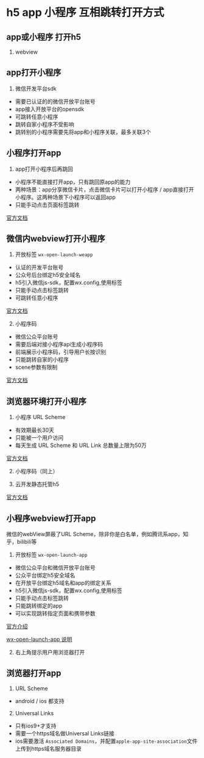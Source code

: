 # h5 app 小程序 互相跳转打开方式

## app或小程序 打开h5

1. webview

## app打开小程序

1. 微信开发平台sdk
  
* 需要已认证的的微信开放平台账号
* app接入开放平台的opensdk
* 可跳转任意小程序
* 跳转自家小程序不受影响
* 跳转别的小程序需要先将app和小程序关联，最多关联3个

## 小程序打开app

1. app打开小程序后再跳回

* 小程序不能直接打开app，只有跳回原app的能力
* 两种场景：app分享微信卡片，点击微信卡片可以打开小程序 / app直接打开小程序。这两种场景下小程序可以返回app
* 只能手动点击页面标签跳转

[官方文档](https://developers.weixin.qq.com/miniprogram/dev/framework/open-ability/launchApp.html)

## 微信内webview打开小程序

1. 开放标签 `wx-open-launch-weapp`

* 认证的开发平台账号
* 公众号后台绑定h5安全域名
* h5引入微信js-sdk，配置wx.config,使用标签
* 只能手动点击标签跳转
* 可跳转任意小程序

[官方文档](https://developers.weixin.qq.com/doc/offiaccount/OA_Web_Apps/Wechat_Open_Tag.html#21)

2. 小程序码

* 微信公众平台账号
* 需要后端对接小程序api生成小程序码
* 前端展示小程序码，引导用户长按识别
* 只能跳转自家的小程序
* scene参数有限制

[官方文档](https://developers.weixin.qq.com/miniprogram/dev/api-backend/open-api/qr-code/wxacode.getUnlimited.html)

## 浏览器环境打开小程序

1. 小程序 URL Scheme

* 有效期最长30天
* 只能被一个用户访问
* 每天生成 URL Scheme 和 URL Link 总数量上限为50万

[官方文档](https://developers.weixin.qq.com/miniprogram/dev/framework/open-ability/url-scheme.html)

2. 小程序码（同上）

3. 云开发静态托管h5

[官方文档](https://developers.weixin.qq.com/miniprogram/dev/wxcloud/guide/staticstorage/jump-miniprogram.html)

## 小程序webview打开app

微信的webView屏蔽了URL Scheme，除非你是白名单，例如腾讯系app，知乎，bilibili等

1. 开放标签 `wx-open-launch-app`

* 微信公众平台和微信开放平台账号
* 公众平台绑定h5安全域名
* 在开放平台绑定h5域名和app的绑定关系
* h5引入微信js-sdk，配置wx.config,使用标签
* 只能手动点击标签跳转
* 只能跳转绑定的app
* 可以实现跳转指定页面和携带参数

[官方介绍](https://developers.weixin.qq.com/doc/oplatform/Mobile_App/WeChat_H5_Launch_APP.html)

[wx-open-launch-app 说明](https://developers.weixin.qq.com/doc/offiaccount/OA_Web_Apps/Wechat_Open_Tag.html#22)

2. 右上角提示用户用浏览器打开

## 浏览器打开app

1. URL Scheme

* android / ios 都支持

2. Universal Links

* 只有ios9+才支持
* 需要一个https域名做Universal Links链接
* ios需要激活 `Associated Domains`，并配置`apple-app-site-association`文件上传到https域名服务器目录
